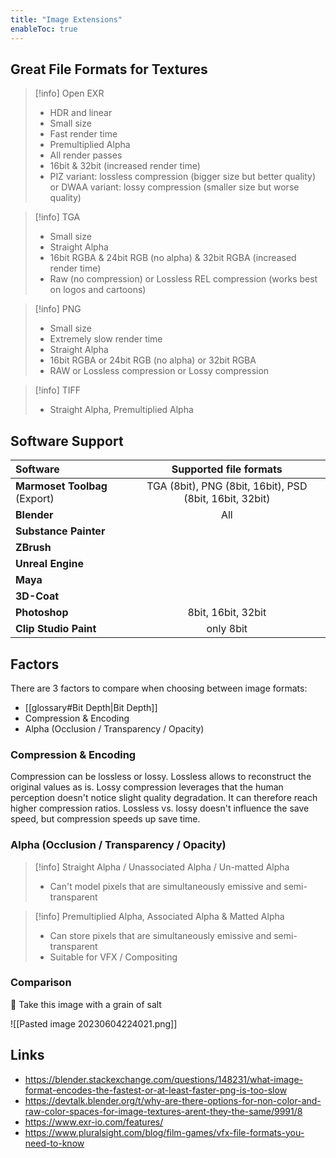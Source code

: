 ```yaml
---
title: "Image Extensions"
enableToc: true
---
```


## Great File Formats for Textures

>[!info] Open EXR
>
>- HDR and linear
>- Small size
>- Fast render time
>- Premultiplied Alpha
>- All render passes
>- 16bit & 32bit (increased render time) 
>- PIZ variant: lossless compression (bigger size but better quality) or DWAA variant: lossy compression (smaller size but worse quality)

>[!info] TGA
>
>- Small size
>- Straight Alpha
>- 16bit RGBA & 24bit RGB (no alpha) & 32bit RGBA (increased render time) 
>- Raw (no compression) or Lossless REL compression (works best on logos and cartoons)

>[!info] PNG
>
>- Small size
>- Extremely slow render time
>- Straight Alpha
>- 16bit RGBA or 24bit RGB (no alpha) or 32bit RGBA
>- RAW or Lossless compression or Lossy compression

>[!info] TIFF
>
>- Straight Alpha, Premultiplied Alpha

## Software Support

|Software|Supported file formats
|:--|:-:
|**Marmoset Toolbag** (Export)|TGA (8bit), PNG (8bit, 16bit), PSD (8bit, 16bit, 32bit)
|**Blender**|All
|**Substance Painter**|
|**ZBrush**|
|**Unreal Engine**|
|**Maya**|
|**3D-Coat**|
|**Photoshop**|8bit, 16bit, 32bit
|**Clip Studio Paint**| only 8bit

## Factors

There are 3 factors to compare when choosing between image formats:

- [[glossary#Bit Depth|Bit Depth]]
- Compression & Encoding
- Alpha (Occlusion / Transparency / Opacity)


### Compression & Encoding
Compression can be lossless or lossy. Lossless allows to reconstruct the original values as is. Lossy compression leverages that the human perception doesn't notice slight quality degradation. It can therefore reach higher compression ratios. Lossless vs. lossy doesn't influence the save speed, but compression speeds up save time. 

### Alpha (Occlusion / Transparency / Opacity)

>[!info] Straight Alpha / Unassociated Alpha / Un-matted Alpha
>
>- Can't model pixels that are simultaneously emissive and semi-transparent

>[!info] Premultiplied Alpha, Associated Alpha & Matted Alpha
>
>- Can store pixels that are simultaneously emissive and semi-transparent
>- Suitable for VFX / Compositing

### Comparison
🚧 Take this image with a grain of salt

![[Pasted image 20230604224021.png]]

## Links
- https://blender.stackexchange.com/questions/148231/what-image-format-encodes-the-fastest-or-at-least-faster-png-is-too-slow
- https://devtalk.blender.org/t/why-are-there-options-for-non-color-and-raw-color-spaces-for-image-textures-arent-they-the-same/9991/8
- https://www.exr-io.com/features/
- https://www.pluralsight.com/blog/film-games/vfx-file-formats-you-need-to-know